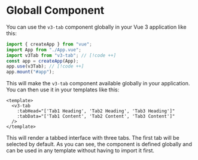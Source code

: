 # Globall Component

You can use the `v3-tab` component globally in your Vue 3 application like this:

```js
import { createApp } from "vue";
import App from "./App.vue";
import v3Tab from "v3-tab"; // [!code ++]
const app = createApp(App);
app.use(v3Tab); // [!code ++]
app.mount("#app");
```

This will make the `v3-tab` component available globally in your application. You can then use it in your templates like this:

```vue
<template>
  <v3-tab
    :tabHead="['Tab1 Heading', 'Tab2 Heading', 'Tab3 Heading']"
    :tabData="['Tab1 Content', 'Tab2 Content', 'Tab3 Content']"
  />
</template>
```

This will render a tabbed interface with three tabs. The first tab will be selected by default. As you can see, the component is defined globally and can be used in any template without having to import it first.
